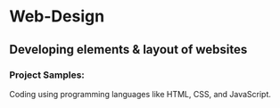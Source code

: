 # Web-Design
## Developing elements & layout of websites
### Project Samples:
Coding using programming languages like HTML, CSS, and JavaScript.
